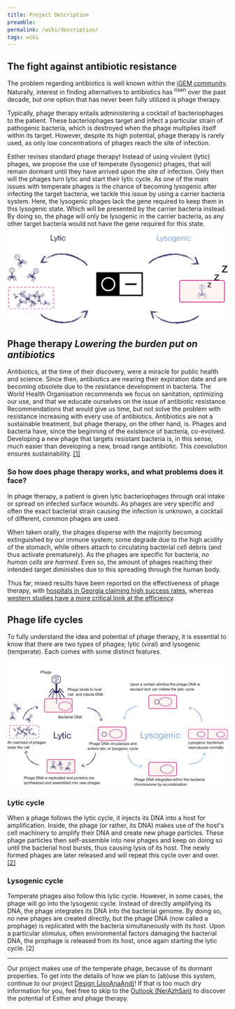 ```yaml
---
title: Project Description
preamble:
permalink: /wiki/description/
tags: wiki
---
```


## The fight against antibiotic resistance

The problem regarding antibiotics is well known within the [iGEM community](# 'CITATION'). Naturally, interest in finding alternatives to antibiotics has <sup>risen</sup> over the past decade, but one option that has never been fully utilized is phage therapy.

Typically, phage therapy entails administering a cocktail of bacteriophages to the patient. These bacteriophages target and infect a particular strain of pathogenic bacteria, which is destroyed when the phage multiplies itself within its target. However, despite its high potential, phage therapy is rarely used, as only low concentrations of phages reach the site of infection.

Esther revises standard phage therapy! Instead of using virulent (lytic) phages, we propose the use of temperate (lysogenic) phages, that will remain dormant until they have arrived upon the site of infection. Only then will the phages turn lytic and start their lytic cycle. As one of the main issues with temperate phages is the chance of becoming lysogenic after infecting the target bacteria, we tackle this issue by using a carrier bacteria system. Here, the lysogenic phages lack the gene required to keep them in this lysogenic state. Which will be presented by the carrier bacteria instead. By doing so, the phage will only be lysogenic in the carrier bacteria, as any other target bacteria would not have the gene required for this state.

![](/static/img/wiki/description_01.png)

## Phage therapy _Lowering the burden put on antibiotics_

Antibiotics, at the time of their discovery, were a miracle for public health and science. Since then, antibiotics are nearing their expiration date and are becoming obsolete due to the resistance development in bacteria. The World Health Organisation recommends we focus on sanitation, optimizing our use, and that we educate ourselves on the issue of antibiotic resistance. Recommendations that would give us time, but not solve the problem with resistance increasing with every use of antibiotics. Antibiotics are not a sustainable treatment, but phage therapy, on the other hand, is. Phages and bacteria have, since the beginning of the existence of bacteria, co-evolved. Developing a new phage that targets resistant bacteria is, in this sense, much easier than developing a new, broad range antibiotic. This coevolution ensures sustainability. [[1]](https://www.who.int/antimicrobial-resistance/en/)

### So how does phage therapy works, and what problems does it face?

In phage therapy, a patient is given lytic bacteriophages through oral intake or spread on infected surface wounds. As phages are very specific and often the exact bacterial strain causing the infection is unknown, a cocktail of different, common phages are used.

When taken orally, the phages disperse with the majority becoming extinguished by our immune system; some degrade due to the high acidity of the stomach, while others attach to circulating bacterial cell debris (and thus activate prematurely). As the phages are specific for bacteria, _no human cells are harmed_. Even so, the amount of phages reaching their intended target diminishes due to this spreading through the human body.

Thus far, mixed results have been reported on the effectiveness of phage therapy, with [hospitals in Georgia claiming high success rates](# 'CITATION'), whereas [western studies have a more critical look at the efficiency](# 'CITATION').

## Phage life cycles

To fully understand the idea and potential of phage therapy, it is essential to know that there are two types of phages; lytic (viral) and lysogenic (temperate). Each comes with some distinct features.

![](/static/img/wiki/description_03.png)

### Lytic cycle

When a phage follows the lytic cycle, it injects its DNA into a host for amplification. Inside, the phage (or rather, its DNA) makes use of the host's cell machinery to amplify their DNA and create new phage particles. These phage particles then self-assemble into new phages and keep on doing so until the bacterial host bursts, thus causing lysis of its host. The newly formed phages are later released and will repeat this cycle over and over. [[2]](# 'Howard-Varona C, et al., SME J. 2017 Jul; 11(7): 1511–1520')

### Lysogenic cycle

Temperate phages also follow this lytic cycle. However, in some cases, the phage will go into the lysogenic cycle. Instead of directly amplifying its DNA, the phage integrates its DNA into the bacterial genome. By doing so, no new phages are created directly, but the phage DNA (now called a prophage) is replicated with the bacteria simultaneously with its host. Upon a particular stimulus, often environmental factors damaging the bacterial DNA, the prophage is released from its host, once again starting the lytic cycle. [2]

[](https://www.notion.so/1098d1a501a04f12bc8318252d695c1c#16b21cf69062440a8ac8f10a36bd6151)

---

Our project makes use of the temperate phage, because of its dormant properties. To get into the details of how we plan to (ab)use this system, continue to our project [Design (JooAnaAnd)](https://www.notion.so/f4c539ce-3452-45f2-80bb-8dc169a7f65f)! If that is too much dry information for you, feel free to skip to the [Outlook (NerAzhSan)](https://www.notion.so/31b0d1eb-186c-4856-b7a0-0e0b897a754e) to discover the potential of Esther and phage therapy.
